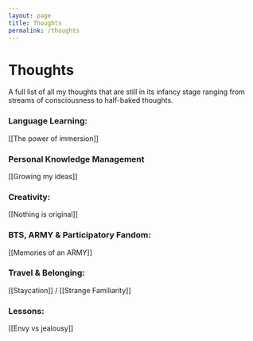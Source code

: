 ```yaml
---
layout: page
title: Thoughts
permalink: /thoughts
---
```


# Thoughts

A full list of all my thoughts that are still in its infancy stage ranging from streams of consciousness to half-baked thoughts.

### Language Learning:

[[The power of immersion]]

### Personal Knowledge Management

[[Growing my ideas]]

### Creativity:

[[Nothing is original]]

### BTS, ARMY & Participatory Fandom:

[[Memories of an ARMY]]

### Travel & Belonging:
[[Staycation]] / [[Strange Familiarity]]

### Lessons:
[[Envy vs jealousy]]

<style>
  .wrapper {
    max-width: 58em;
  }
</style>